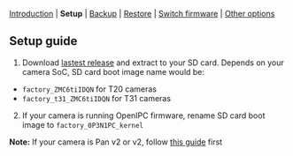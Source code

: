 [Introduction](README.md) | **Setup** | [Backup](README_backup.md) | [Restore](README_restore.md) | [Switch firmware](README_switch_fw.md) | [Other options](README_other_options.md)

## Setup guide


1. Download [lastest release](https://github.com/archandanime/wz_flash-helper/releases/latest) and extract to your SD card. Depends on your camera SoC, SD card boot image name would be:
- `factory_ZMC6tiIDQN` for T20 cameras
- `factory_t31_ZMC6tiIDQN` for T31 cameras

2. If your camera is running OpenIPC firmware, rename SD card boot image to `factory_0P3N1PC_kernel`


**Note:** If your camera is Pan v2 or v2, follow [this guide](https://github.com/gtxaspec/wz_mini_hacks/wiki/Setup-&-Installation) first
